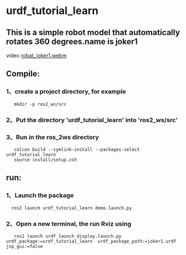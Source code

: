 # urdf_tutorial_learn
## This is a simple robot model that automatically rotates 360 degrees.name is joker1
video
[robat_joker1.webm](https://github.com/user-attachments/assets/2eb9f494-ca55-4462-941f-df35f3f7148b)  

## Compile:
  ### 1、create a project directory, for example
       mkdir -p ros2_ws/src
 ### 2、Put the directory 'urdf_tutorial_learn' into 'ros2_ws/src'
 ### 3、Run in the ros_2ws directory
       colcon build --symlink-install --packages-select urdf_tutorial_learn
       source install/setup.zsh
## run:
  ### 1、Launch the package
      ros2 launch urdf_tutorial_learn demo.launch.py
  ### 2、Open a new terminal, the run Rviz using
       ros2 launch urdf_launch display.launch.py  urdf_package:=urdf_tutorial_learn  urdf_package_path:=joker1.urdf jsp_gui:=false
